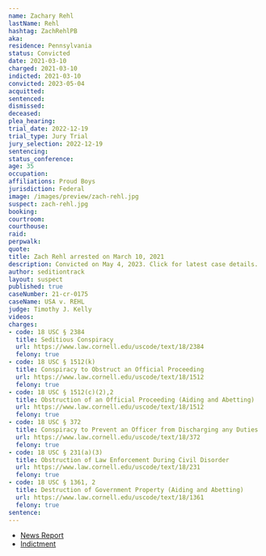 ```yaml
---
name: Zachary Rehl
lastName: Rehl
hashtag: ZachRehlPB
aka:
residence: Pennsylvania
status: Convicted
date: 2021-03-10
charged: 2021-03-10
indicted: 2021-03-10
convicted: 2023-05-04
acquitted:
sentenced:
dismissed:
deceased:
plea_hearing:
trial_date: 2022-12-19
trial_type: Jury Trial
jury_selection: 2022-12-19
sentencing:
status_conference:
age: 35
occupation:
affiliations: Proud Boys
jurisdiction: Federal
image: /images/preview/zach-rehl.jpg
suspect: zach-rehl.jpg
booking:
courtroom:
courthouse:
raid:
perpwalk:
quote:
title: Zach Rehl arrested on March 10, 2021
description: Convicted on May 4, 2023. Click for latest case details.
author: seditiontrack
layout: suspect
published: true
caseNumber: 21-cr-0175
caseName: USA v. REHL
judge: Timothy J. Kelly
videos:
charges:
- code: 18 USC § 2384
  title: Seditious Conspiracy
  url: https://www.law.cornell.edu/uscode/text/18/2384
  felony: true
- code: 18 USC § 1512(k)
  title: Conspiracy to Obstruct an Official Proceeding
  url: https://www.law.cornell.edu/uscode/text/18/1512
  felony: true
- code: 18 USC § 1512(c)(2),2
  title: Obstruction of an Official Proceeding (Aiding and Abetting)
  url: https://www.law.cornell.edu/uscode/text/18/1512
  felony: true
- code: 18 USC § 372
  title: Conspiracy to Prevent an Officer from Discharging any Duties
  url: https://www.law.cornell.edu/uscode/text/18/372
  felony: true
- code: 18 USC § 231(a)(3)
  title: Obstruction of Law Enforcement During Civil Disorder
  url: https://www.law.cornell.edu/uscode/text/18/231
  felony: true
- code: 18 USC § 1361, 2
  title: Destruction of Government Property (Aiding and Abetting)
  url: https://www.law.cornell.edu/uscode/text/18/1361
  felony: true
sentence:
---
```

- [News Report](https://www.bozemandailychronicle.com/ap_news/philly-proud-boys-president-charged-in-capitol-riot/article_d9524b45-6f2a-57ac-9720-dd7bdd5093fe.html)
- [Indictment](https://storage.courtlistener.com/recap/gov.uscourts.dcd.241009/gov.uscourts.dcd.241009.380.0_5.pdf)
